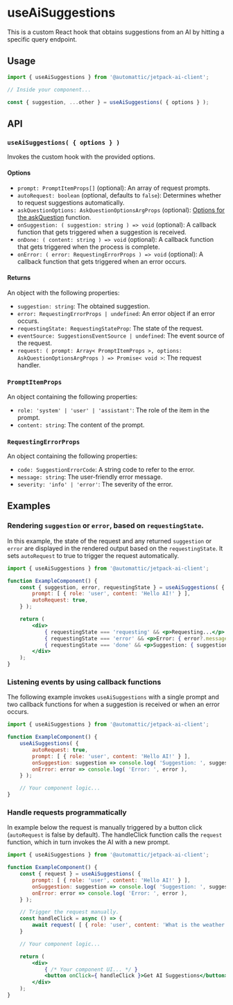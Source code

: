 # useAiSuggestions

This is a custom React hook that obtains suggestions from an AI by hitting a specific query endpoint.

## Usage

```jsx
import { useAiSuggestions } from '@automattic/jetpack-ai-client';

// Inside your component...

const { suggestion, ...other } = useAiSuggestions( { options } );
```

## API

### `useAiSuggestions( { options } )`

Invokes the custom hook with the provided options.

#### Options

- `prompt: PromptItemProps[]` (optional): An array of request prompts.
- `autoRequest: boolean` (optional, defaults to `false`): Determines whether to request suggestions automatically.
- `askQuestionOptions: AskQuestionOptionsArgProps` (optional): [Options for the askQuestion](../../ask-question/Readme.md#ask-question-parameters) function.
- `onSuggestion: ( suggestion: string ) => void` (optional): A callback function that gets triggered when a suggestion is received.
- `onDone: ( content: string ) => void` (optional): A callback function that gets triggered when the process is complete.
- `onError: ( error: RequestingErrorProps ) => void` (optional): A callback function that gets triggered when an error occurs.

#### Returns

An object with the following properties:

- `suggestion: string`: The obtained suggestion.
- `error: RequestingErrorProps | undefined`: An error object if an error occurs.
- `requestingState: RequestingStateProp`: The state of the request.
- `eventSource: SuggestionsEventSource | undefined`: The event source of the request.
- `request: ( prompt: Array< PromptItemProps >, options: AskQuestionOptionsArgProps ) => Promise< void >`: The request handler.

### `PromptItemProps`

An object containing the following properties:

- `role: 'system' | 'user' | 'assistant'`: The role of the item in the prompt.
- `content: string`: The content of the prompt.

### `RequestingErrorProps`

An object containing the following properties:

- `code: SuggestionErrorCode`: A string code to refer to the error.
- `message: string`: The user-friendly error message.
- `severity: 'info' | 'error'`: The severity of the error.

## Examples

### Rendering `suggestion` or `error`, based on `requestingState`.

In this example, the state of the request and any returned `suggestion` or `error` are displayed in the rendered output based on the `requestingState`. It sets `autoRequest` to true to trigger the request automatically.

```jsx
import { useAiSuggestions } from '@automattic/jetpack-ai-client';

function ExampleComponent() {
	const { suggestion, error, requestingState } = useAiSuggestions( {
		prompt: [ { role: 'user', content: 'Hello AI!' } ],
		autoRequest: true,
	} );

	return (
		<div>
			{ requestingState === 'requesting' && <p>Requesting...</p> }
			{ requestingState === 'error' && <p>Error: { error?.message }</p> }
			{ requestingState === 'done' && <p>Suggestion: { suggestion }</p> }
		</div>
	);
}
```
### Listening events by using callback functions

The following example invokes `useAiSuggestions` with a single prompt and two callback functions for when a suggestion is received or when an error occurs.

```jsx
import { useAiSuggestions } from '@automattic/jetpack-ai-client';

function ExampleComponent() {
	useAiSuggestions( {
		autoRequest: true,
		prompt: [ { role: 'user', content: 'Hello AI!' } ],
		onSuggestion: suggestion => console.log( 'Suggestion: ', suggestion ),
		onError: error => console.log( 'Error: ', error ),
	} );

	// Your component logic...
}
```

### Handle requests programmatically

In example below the request is manually triggered by a button click (`autoRequest` is false by default).
The handleClick function calls the `request` function, which in turn invokes the AI with a new prompt.

```jsx
import { useAiSuggestions } from '@automattic/jetpack-ai-client';

function ExampleComponent() {
	const { request } = useAiSuggestions( {
		prompt: [ { role: 'user', content: 'Hello AI!' } ],
		onSuggestion: suggestion => console.log( 'Suggestion: ', suggestion ),
		onError: error => console.log( 'Error: ', error ),
	} );

	// Trigger the request manually.
	const handleClick = async () => {
		await request( [ { role: 'user', content: 'What is the weather like?' } ] );
	}

	// Your component logic...

	return (
		<div>
			{ /* Your component UI... */ }
			<button onClick={ handleClick }>Get AI Suggestions</button>
		</div>
	);
}
```
